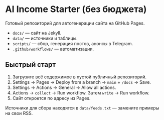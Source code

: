 # AI Income Starter (без бюджета)

Готовый репозиторий для автогенерации сайта на GitHub Pages.
- `docs/` — сайт на Jekyll.
- `data/` — источники и таблицы.
- `scripts/` — сбор, генерация постов, анонсы в Telegram.
- `.github/workflows/` — автоматизации.

## Быстрый старт
1. Загрузите всё содержимое в пустой публичный репозиторий.
2. Settings → Pages → Deploy from a branch → `main` + `/docs` → Save.
3. Settings → Actions → General → Allow all actions.
4. Actions → `collect` → Run workflow. Затем `write` → Run workflow.
5. Сайт откроется по адресу из Pages.

Источники для сбора находятся в `data/feeds.txt` — замените примеры на свои RSS.
